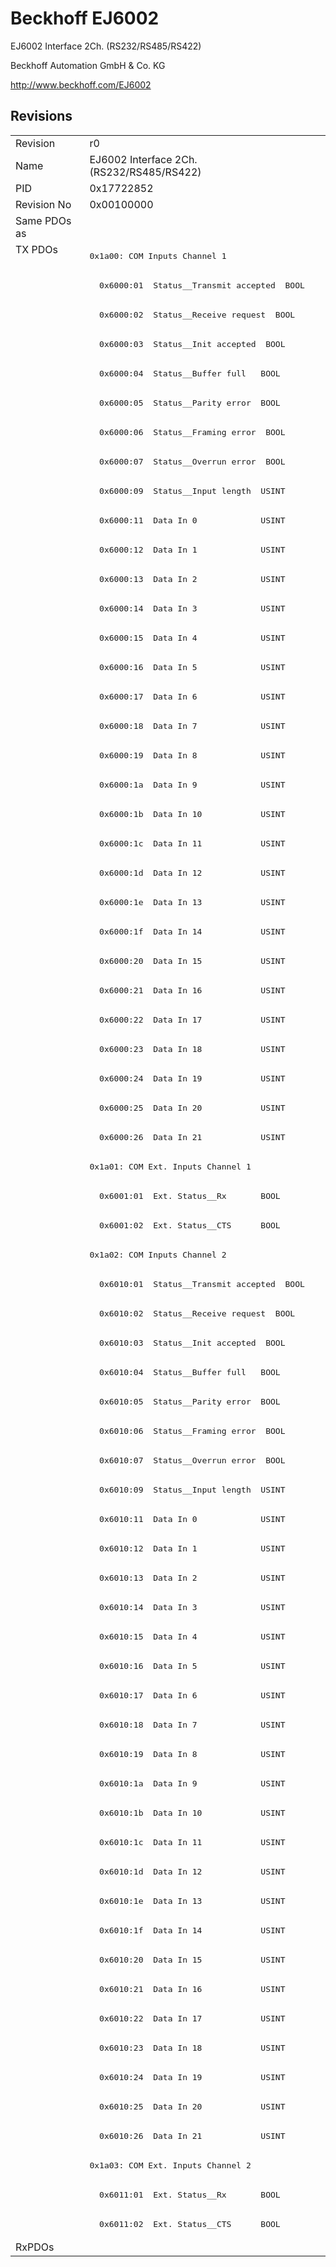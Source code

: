 # Beckhoff EJ6002

EJ6002 Interface 2Ch. (RS232/RS485/RS422)

Beckhoff Automation GmbH & Co. KG

http://www.beckhoff.com/EJ6002

## Revisions
<table>
<tr >
<td>Revision</td>
<td>r0</td>
</tr>
<tr >
<td>Name</td>
<td>EJ6002 Interface 2Ch. (RS232/RS485/RS422)</td>
</tr>
<tr >
<td>PID</td>
<td>0x17722852</td>
</tr>
<tr >
<td>Revision No</td>
<td>0x00100000</td>
</tr>
<tr >
<td>Same PDOs as</td>
<td></td>
</tr>
<tr class="txpdo pdosection">
<td rowspan=68 valign=top>TX PDOs</td>
<td><pre>0x1a00: COM Inputs Channel 1</pre></td>
<td></td>
</tr>
<tr class="txpdo">
<td><pre>  0x6000:01  Status__Transmit accepted  BOOL</pre></td>
</tr>
<tr class="txpdo">
<td><pre>  0x6000:02  Status__Receive request  BOOL</pre></td>
</tr>
<tr class="txpdo">
<td><pre>  0x6000:03  Status__Init accepted  BOOL</pre></td>
</tr>
<tr class="txpdo">
<td><pre>  0x6000:04  Status__Buffer full   BOOL</pre></td>
</tr>
<tr class="txpdo">
<td><pre>  0x6000:05  Status__Parity error  BOOL</pre></td>
</tr>
<tr class="txpdo">
<td><pre>  0x6000:06  Status__Framing error  BOOL</pre></td>
</tr>
<tr class="txpdo">
<td><pre>  0x6000:07  Status__Overrun error  BOOL</pre></td>
</tr>
<tr class="txpdo">
<td><pre>  0x6000:09  Status__Input length  USINT</pre></td>
</tr>
<tr class="txpdo">
<td><pre>  0x6000:11  Data In 0             USINT</pre></td>
</tr>
<tr class="txpdo">
<td><pre>  0x6000:12  Data In 1             USINT</pre></td>
</tr>
<tr class="txpdo">
<td><pre>  0x6000:13  Data In 2             USINT</pre></td>
</tr>
<tr class="txpdo">
<td><pre>  0x6000:14  Data In 3             USINT</pre></td>
</tr>
<tr class="txpdo">
<td><pre>  0x6000:15  Data In 4             USINT</pre></td>
</tr>
<tr class="txpdo">
<td><pre>  0x6000:16  Data In 5             USINT</pre></td>
</tr>
<tr class="txpdo">
<td><pre>  0x6000:17  Data In 6             USINT</pre></td>
</tr>
<tr class="txpdo">
<td><pre>  0x6000:18  Data In 7             USINT</pre></td>
</tr>
<tr class="txpdo">
<td><pre>  0x6000:19  Data In 8             USINT</pre></td>
</tr>
<tr class="txpdo">
<td><pre>  0x6000:1a  Data In 9             USINT</pre></td>
</tr>
<tr class="txpdo">
<td><pre>  0x6000:1b  Data In 10            USINT</pre></td>
</tr>
<tr class="txpdo">
<td><pre>  0x6000:1c  Data In 11            USINT</pre></td>
</tr>
<tr class="txpdo">
<td><pre>  0x6000:1d  Data In 12            USINT</pre></td>
</tr>
<tr class="txpdo">
<td><pre>  0x6000:1e  Data In 13            USINT</pre></td>
</tr>
<tr class="txpdo">
<td><pre>  0x6000:1f  Data In 14            USINT</pre></td>
</tr>
<tr class="txpdo">
<td><pre>  0x6000:20  Data In 15            USINT</pre></td>
</tr>
<tr class="txpdo">
<td><pre>  0x6000:21  Data In 16            USINT</pre></td>
</tr>
<tr class="txpdo">
<td><pre>  0x6000:22  Data In 17            USINT</pre></td>
</tr>
<tr class="txpdo">
<td><pre>  0x6000:23  Data In 18            USINT</pre></td>
</tr>
<tr class="txpdo">
<td><pre>  0x6000:24  Data In 19            USINT</pre></td>
</tr>
<tr class="txpdo">
<td><pre>  0x6000:25  Data In 20            USINT</pre></td>
</tr>
<tr class="txpdo">
<td><pre>  0x6000:26  Data In 21            USINT</pre></td>
</tr>
<tr class="txpdo pdosection">
<td><pre>0x1a01: COM Ext. Inputs Channel 1</pre></td>
</tr>
<tr class="txpdo">
<td><pre>  0x6001:01  Ext. Status__Rx       BOOL</pre></td>
</tr>
<tr class="txpdo">
<td><pre>  0x6001:02  Ext. Status__CTS      BOOL</pre></td>
</tr>
<tr class="txpdo pdosection">
<td><pre>0x1a02: COM Inputs Channel 2</pre></td>
</tr>
<tr class="txpdo">
<td><pre>  0x6010:01  Status__Transmit accepted  BOOL</pre></td>
</tr>
<tr class="txpdo">
<td><pre>  0x6010:02  Status__Receive request  BOOL</pre></td>
</tr>
<tr class="txpdo">
<td><pre>  0x6010:03  Status__Init accepted  BOOL</pre></td>
</tr>
<tr class="txpdo">
<td><pre>  0x6010:04  Status__Buffer full   BOOL</pre></td>
</tr>
<tr class="txpdo">
<td><pre>  0x6010:05  Status__Parity error  BOOL</pre></td>
</tr>
<tr class="txpdo">
<td><pre>  0x6010:06  Status__Framing error  BOOL</pre></td>
</tr>
<tr class="txpdo">
<td><pre>  0x6010:07  Status__Overrun error  BOOL</pre></td>
</tr>
<tr class="txpdo">
<td><pre>  0x6010:09  Status__Input length  USINT</pre></td>
</tr>
<tr class="txpdo">
<td><pre>  0x6010:11  Data In 0             USINT</pre></td>
</tr>
<tr class="txpdo">
<td><pre>  0x6010:12  Data In 1             USINT</pre></td>
</tr>
<tr class="txpdo">
<td><pre>  0x6010:13  Data In 2             USINT</pre></td>
</tr>
<tr class="txpdo">
<td><pre>  0x6010:14  Data In 3             USINT</pre></td>
</tr>
<tr class="txpdo">
<td><pre>  0x6010:15  Data In 4             USINT</pre></td>
</tr>
<tr class="txpdo">
<td><pre>  0x6010:16  Data In 5             USINT</pre></td>
</tr>
<tr class="txpdo">
<td><pre>  0x6010:17  Data In 6             USINT</pre></td>
</tr>
<tr class="txpdo">
<td><pre>  0x6010:18  Data In 7             USINT</pre></td>
</tr>
<tr class="txpdo">
<td><pre>  0x6010:19  Data In 8             USINT</pre></td>
</tr>
<tr class="txpdo">
<td><pre>  0x6010:1a  Data In 9             USINT</pre></td>
</tr>
<tr class="txpdo">
<td><pre>  0x6010:1b  Data In 10            USINT</pre></td>
</tr>
<tr class="txpdo">
<td><pre>  0x6010:1c  Data In 11            USINT</pre></td>
</tr>
<tr class="txpdo">
<td><pre>  0x6010:1d  Data In 12            USINT</pre></td>
</tr>
<tr class="txpdo">
<td><pre>  0x6010:1e  Data In 13            USINT</pre></td>
</tr>
<tr class="txpdo">
<td><pre>  0x6010:1f  Data In 14            USINT</pre></td>
</tr>
<tr class="txpdo">
<td><pre>  0x6010:20  Data In 15            USINT</pre></td>
</tr>
<tr class="txpdo">
<td><pre>  0x6010:21  Data In 16            USINT</pre></td>
</tr>
<tr class="txpdo">
<td><pre>  0x6010:22  Data In 17            USINT</pre></td>
</tr>
<tr class="txpdo">
<td><pre>  0x6010:23  Data In 18            USINT</pre></td>
</tr>
<tr class="txpdo">
<td><pre>  0x6010:24  Data In 19            USINT</pre></td>
</tr>
<tr class="txpdo">
<td><pre>  0x6010:25  Data In 20            USINT</pre></td>
</tr>
<tr class="txpdo">
<td><pre>  0x6010:26  Data In 21            USINT</pre></td>
</tr>
<tr class="txpdo pdosection">
<td><pre>0x1a03: COM Ext. Inputs Channel 2</pre></td>
</tr>
<tr class="txpdo">
<td><pre>  0x6011:01  Ext. Status__Rx       BOOL</pre></td>
</tr>
<tr class="txpdo">
<td><pre>  0x6011:02  Ext. Status__CTS      BOOL</pre></td>
</tr>
<tr >
<td>RxPDOs</td>
<td></td>
</tr>
</table>
